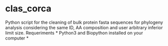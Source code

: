 # clas_corca
Python script for the cleaning of bulk protein fasta sequences for phylogeny analysis considering the same ID, AA composition and user arbitrary inferior limit size.
Requeriments * Python3 and Biopython installed on your computer * 
